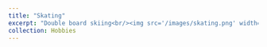```yaml
---
title: "Skating"
excerpt: "Double board skiing<br/><img src='/images/skating.png' width='50%'> "
collection: Hobbies
---
```

